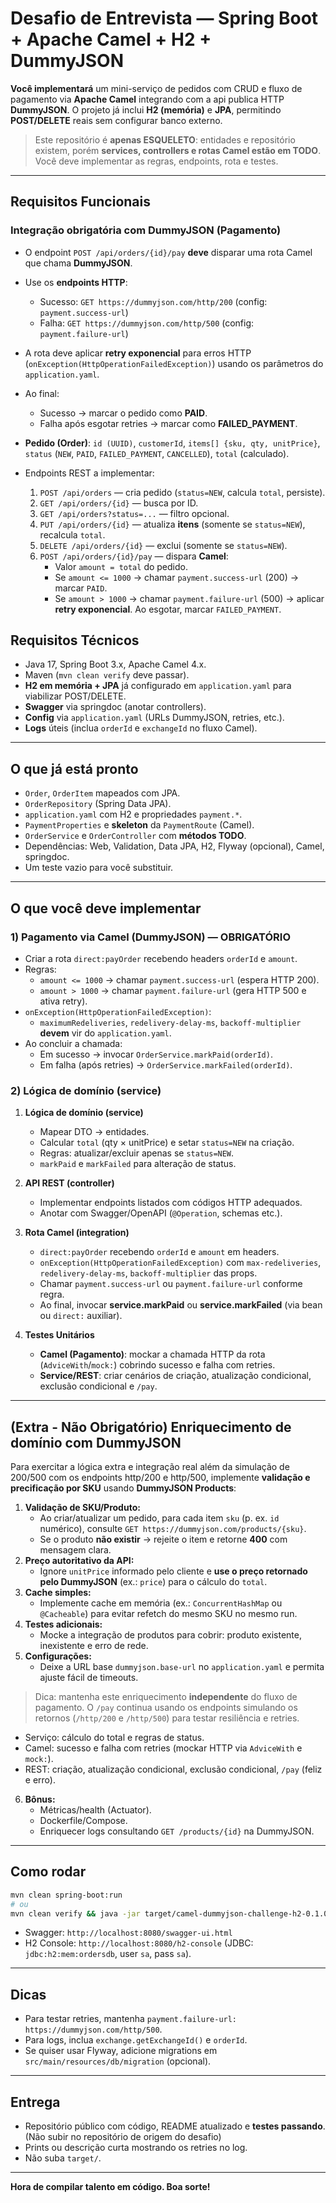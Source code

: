 # Desafio de Entrevista — Spring Boot + Apache Camel + H2 + DummyJSON

**Você implementará** um mini-serviço de pedidos com CRUD e fluxo de pagamento via **Apache Camel** integrando com a api publica HTTP **DummyJSON**. O projeto já inclui **H2 (memória)** e **JPA**, permitindo **POST/DELETE** reais sem configurar banco externo.

> Este repositório é **apenas ESQUELETO**: entidades e repositório existem, porém **services, controllers e rotas Camel estão em TODO**. Você deve implementar as regras, endpoints, rota e testes.

---

## Requisitos Funcionais
### Integração obrigatória com DummyJSON (Pagamento)
- O endpoint `POST /api/orders/{id}/pay` **deve** disparar uma rota Camel que chama **DummyJSON**.
- Use os **endpoints HTTP**:
  - Sucesso: `GET https://dummyjson.com/http/200` (config: `payment.success-url`)
  - Falha: `GET https://dummyjson.com/http/500` (config: `payment.failure-url`)
- A rota deve aplicar **retry exponencial** para erros HTTP (`onException(HttpOperationFailedException)`) usando os parâmetros do `application.yaml`.
- Ao final:
  - Sucesso → marcar o pedido como **PAID**.
  - Falha após esgotar retries → marcar como **FAILED_PAYMENT**.

- **Pedido (Order)**: `id (UUID)`, `customerId`, `items[] {sku, qty, unitPrice}`, `status` (`NEW`, `PAID`, `FAILED_PAYMENT`, `CANCELLED`), `total` (calculado).
- Endpoints REST a implementar:
  1. `POST /api/orders` — cria pedido (`status=NEW`, calcula `total`, persiste).
  2. `GET /api/orders/{id}` — busca por ID.
  3. `GET /api/orders?status=...` — filtro opcional.
  4. `PUT /api/orders/{id}` — atualiza **itens** (somente se `status=NEW`), recalcula `total`.
  5. `DELETE /api/orders/{id}` — exclui (somente se `status=NEW`).
  6. `POST /api/orders/{id}/pay` — dispara **Camel**:
     - Valor `amount = total` do pedido.
     - Se `amount <= 1000` → chamar `payment.success-url` (200) → marcar `PAID`.
     - Se `amount > 1000` → chamar `payment.failure-url` (500) → aplicar **retry exponencial**. Ao esgotar, marcar `FAILED_PAYMENT`.

## Requisitos Técnicos
- Java 17, Spring Boot 3.x, Apache Camel 4.x.
- Maven (`mvn clean verify` deve passar).
- **H2 em memória + JPA** já configurado em `application.yaml` para viabilizar POST/DELETE.
- **Swagger** via springdoc (anotar controllers).
- **Config** via `application.yaml` (URLs DummyJSON, retries, etc.).
- **Logs** úteis (inclua `orderId` e `exchangeId` no fluxo Camel).

---

## O que já está pronto
- `Order`, `OrderItem` mapeados com JPA.
- `OrderRepository` (Spring Data JPA).
- `application.yaml` com H2 e propriedades `payment.*`.
- `PaymentProperties` e **skeleton** da `PaymentRoute` (Camel).
- `OrderService` e `OrderController` com **métodos TODO**.
- Dependências: Web, Validation, Data JPA, H2, Flyway (opcional), Camel, springdoc.
- Um teste vazio para você substituir.

---

## O que você deve implementar
### 1) Pagamento via Camel (DummyJSON) — **OBRIGATÓRIO**
- Criar a rota `direct:payOrder` recebendo headers `orderId` e `amount`.
- Regras:
  - `amount <= 1000` → chamar `payment.success-url` (espera HTTP 200).
  - `amount > 1000` → chamar `payment.failure-url` (gera HTTP 500 e ativa retry).
- `onException(HttpOperationFailedException)`:
  - `maximumRedeliveries`, `redelivery-delay-ms`, `backoff-multiplier` **devem** vir do `application.yaml`.
- Ao concluir a chamada:
  - Em sucesso → invocar `OrderService.markPaid(orderId)`.
  - Em falha (após retries) → `OrderService.markFailed(orderId)`.

### 2) Lógica de domínio (service)

1. **Lógica de domínio (service)**
   - Mapear DTO → entidades.
   - Calcular `total` (qty × unitPrice) e setar `status=NEW` na criação.
   - Regras: atualizar/excluir apenas se `status=NEW`.
   - `markPaid` e `markFailed` para alteração de status.

2. **API REST (controller)**
   - Implementar endpoints listados com códigos HTTP adequados.
   - Anotar com Swagger/OpenAPI (`@Operation`, schemas etc.).

3. **Rota Camel (integration)**
   - `direct:payOrder` recebendo `orderId` e `amount` em headers.
   - `onException(HttpOperationFailedException)` com `max-redeliveries`, `redelivery-delay-ms`, `backoff-multiplier` das props.
   - Chamar `payment.success-url` ou `payment.failure-url` conforme regra.
   - Ao final, invocar **service.markPaid** ou **service.markFailed** (via bean ou `direct:` auxiliar).

4. **Testes Unitários**
   - **Camel (Pagamento)**: mockar a chamada HTTP da rota (`AdviceWith`/`mock:`) cobrindo sucesso e falha com retries.
   - **Service/REST**: criar cenários de criação, atualização condicional, exclusão condicional e `/pay`.

---

## (Extra - Não Obrigatório) Enriquecimento de domínio com DummyJSON
Para exercitar a lógica extra e integração real além da simulação de 200/500 com os endpoints http/200 e http/500, implemente **validação e precificação por SKU** usando **DummyJSON Products**:

1. **Validação de SKU/Produto:**
   - Ao criar/atualizar um pedido, para cada item `sku` (p. ex. `id` numérico), consulte `GET https://dummyjson.com/products/{sku}`.
   - Se o produto **não existir** → rejeite o item e retorne **400** com mensagem clara.
2. **Preço autoritativo da API:**
   - Ignore `unitPrice` informado pelo cliente e **use o preço retornado pelo DummyJSON** (ex.: `price`) para o cálculo do `total`.
3. **Cache simples:**
   - Implemente cache em memória (ex.: `ConcurrentHashMap` ou `@Cacheable`) para evitar refetch do mesmo SKU no mesmo run.
4. **Testes adicionais:**
   - Mocke a integração de produtos para cobrir: produto existente, inexistente e erro de rede.
5. **Configurações:**
   - Deixe a URL base `dummyjson.base-url` no `application.yaml` e permita ajuste fácil de timeouts.

> Dica: mantenha este enriquecimento **independente** do fluxo de pagamento. O `/pay` continua usando os endpoints simulando os retornos (`/http/200` e `/http/500`) para testar resiliência e retries.


   - Serviço: cálculo do total e regras de status.
   - Camel: sucesso e falha com retries (mockar HTTP via `AdviceWith` e `mock:`).
   - REST: criação, atualização condicional, exclusão condicional, `/pay` (feliz e erro).

6. **Bônus:**
   - Métricas/health (Actuator).
   - Dockerfile/Compose.
   - Enriquecer logs consultando `GET /products/{id}` na DummyJSON.
---

## Como rodar
```bash
mvn clean spring-boot:run
# ou
mvn clean verify && java -jar target/camel-dummyjson-challenge-h2-0.1.0-SNAPSHOT.jar
```
- Swagger: `http://localhost:8080/swagger-ui.html`
- H2 Console: `http://localhost:8080/h2-console` (JDBC: `jdbc:h2:mem:ordersdb`, user `sa`, pass `sa`).

---

## Dicas
- Para testar retries, mantenha `payment.failure-url: https://dummyjson.com/http/500`.
- Para logs, inclua `exchange.getExchangeId()` e `orderId`.
- Se quiser usar Flyway, adicione migrations em `src/main/resources/db/migration` (opcional).

---

## Entrega
- Repositório público com código, README atualizado e **testes passando**. (Não subir no repositório de origem do desafio)
- Prints ou descrição curta mostrando os retries no log.
- Não suba `target/`.

---

**Hora de compilar talento em código. Boa sorte!**
